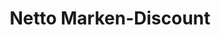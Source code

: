 ---
title: "Netto Marken-Discount"
url: /gelsenkirchen/netto-marken-discount-frankampstrasse/
shop: Supermarkt
---